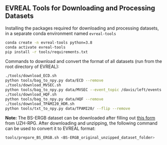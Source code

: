 ## EVREAL Tools for Downloading and Processing Datasets

Installing the packages required for downloading and processing datasets, in a separate conda environment named `evreal-tools`
```bash
conda create -n evreal-tools python=3.8
conda activate evreal-tools
pip install -r tools/requirements.txt
```

Commands to download and convert the format of all datasets (run from the root directory of EVREAL):
```bash
./tools/download_ECD.sh
python tools/bag_to_npy.py data/ECD --remove
./tools/download_MVSEC.sh
python tools/bag_to_npy.py data/MVSEC --event_topic /davis/left/events --image_topic /davis/left/image_raw --remove
./tools/download_HQF.sh
python tools/bag_to_npy.py data/HQF --remove
./tools/download_TPAMI20_HDR.sh
python tools/txt_to_npy.py data/TPAMI20/ --flip --remove
```
**Note:** The BS-ERGB dataset can be downloaded after filling out [this form](https://rpg.ifi.uzh.ch/timelens++download.html) from UZH-RPG. After downloading and unzipping, the following command can be used to convert it to EVREAL format:
```bash
tools/prepare_BS_ERGB.sh <BS-ERGB_original_unzipped_dataset_folder>
```
